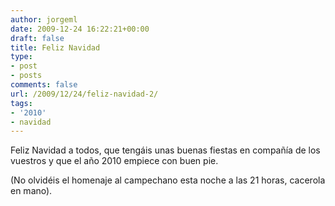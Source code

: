 ```yaml
---
author: jorgeml
date: 2009-12-24 16:22:21+00:00
draft: false
title: Feliz Navidad
type: 
- post
- posts
comments: false
url: /2009/12/24/feliz-navidad-2/
tags:
- '2010'
- navidad
---
```


Feliz Navidad a todos, que tengáis unas buenas fiestas en compañía de los vuestros y que el año 2010 empiece con buen pie.

(No olvidéis el homenaje al campechano esta noche a las 21 horas, cacerola en mano).

